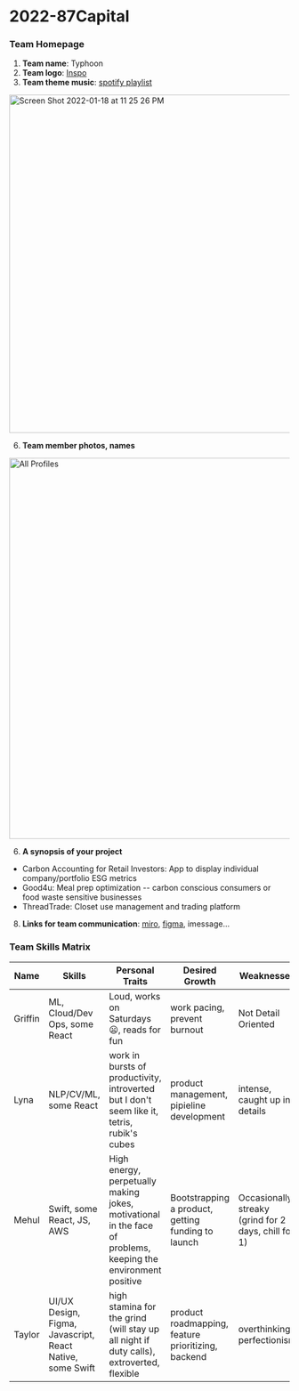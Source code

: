 # 2022-87Capital

### Team Homepage
1. **Team name**: Typhoon
2. **Team logo**: [Inspo](https://www.silhouette.pics/images/quotes/english/general/typhoon-cartoon-silhouette-52650-197406.jpg)
3. **Team theme music**: [spotify playlist](https://open.spotify.com/playlist/4g2sZbE78QtoHmadFVZqm9?si=9dcbfcb121cb40a1)

<a href="https://open.spotify.com/playlist/4g2sZbE78QtoHmadFVZqm9?si=a600faaacd604cf2" target="_blank"><img width="608" style="margin-left=4%;" alt="Screen Shot 2022-01-18 at 11 25 26 PM" src="https://user-images.githubusercontent.com/61394624/150084143-b5866158-3ab8-4785-bb0e-be01ab6a7f9b.png"></a>

6. **Team member photos, names**
<img width="685" alt="All Profiles" src="https://user-images.githubusercontent.com/61394624/150056977-4341444d-c667-407f-b6f6-82c1d9864db5.png">


6. **A synopsis of your project**

- Carbon Accounting for Retail Investors: App to display individual company/portfolio ESG metrics
- Good4u: Meal prep optimization -- carbon conscious consumers or food waste sensitive businesses
- ThreadTrade: Closet use management and trading platform


8. **Links for team communication**: [miro](https://miro.com/app/board/uXjVOUgTDuU=/), [figma](https://www.figma.com/files/project/47034539/CS210?fuid=1065344475372766150), imessage... 

### Team Skills Matrix 
Name | Skills | Personal Traits | Desired Growth | Weaknesses
--- | --- | --- | --- | ---
Griffin | ML, Cloud/Dev Ops, some React | Loud, works on Saturdays 😦, reads for fun | work pacing, prevent burnout | Not Detail Oriented
Lyna | NLP/CV/ML, some React | work in bursts of productivity, introverted but I don't seem like it, tetris, rubik's cubes | product management, pipieline development | intense, caught up in details
Mehul | Swift, some React, JS, AWS | High energy, perpetually making jokes, motivational in the face of problems, keeping the environment positive | Bootstrapping a product, getting funding to launch | Occasionally streaky (grind for 2 days, chill for 1)
Taylor | UI/UX Design, Figma, Javascript, React Native, some Swift  | high stamina for the grind (will stay up all night if duty calls), extroverted, flexible | product roadmapping, feature prioritizing, backend  | overthinking, perfectionism
